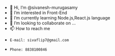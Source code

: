 - 👋 Hi, I’m @sivanesh-murugasamy
- 👀 I’m interested in Front-End
- 🌱 I’m currently learning Node.js,React.js language
- 💞️ I’m looking to collaborate on ...
- 📫 How to reach me
-     E-mail: sivaflip7@gmail.com
-     Phone: 8838100846
<!---
sivanesh-murugasamy/sivanesh-murugasamy is a ✨ special ✨ repository because its `README.md` (this file) appears on your GitHub profile.
You can click the Preview link to take a look at your changes.
--->
